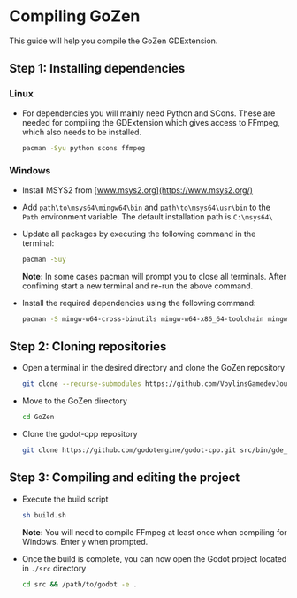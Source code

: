 # Compiling GoZen

This guide will help you compile the GoZen GDExtension.

## Step 1: Installing dependencies

### Linux

- For dependencies you will mainly need Python and SCons. These are needed for compiling the GDExtension which gives access to FFmpeg, which also needs to be installed.

    ```bash
    pacman -Syu python scons ffmpeg
    ```
### Windows

- Install MSYS2 from [www.msys2.org](https://www.msys2.org/)
- Add `path\to\msys64\mingw64\bin` and `path\to\msys64\usr\bin` to the `Path` environment variable. The default installation path is `C:\msys64\`

- Update all packages by executing the following command in the terminal:

    ```bash
    pacman -Suy
    ```

    **Note:** In some cases pacman will prompt you to close all terminals. After confiming start a new terminal and re-run the above command.

- Install the required dependencies using the following command:

    ```bash
    pacman -S mingw-w64-cross-binutils mingw-w64-x86_64-toolchain mingw-w64-x86_64-scons mingw-w64-x86_64-yasm diffutils make
    ```

## Step 2: Cloning repositories

- Open a terminal in the desired directory and clone the GoZen repository

    ```bash
    git clone --recurse-submodules https://github.com/VoylinsGamedevJourney/GoZen.git
    ```

- Move to the GoZen directory

    ```bash
    cd GoZen
    ```

- Clone the godot-cpp repository

    ```bash
    git clone https://github.com/godotengine/godot-cpp.git src/bin/gde_ffmpeg/godot-cpp
    ```

## Step 3: Compiling and editing the project

- Execute the build script

    ```bash
    sh build.sh
    ```

    **Note:** You will need to compile FFmpeg at least once when compiling for Windows. Enter `y` when prompted.

- Once the build is complete, you can now open the Godot project located in `./src` directory

    ```bash
    cd src && /path/to/godot -e .
    ```
